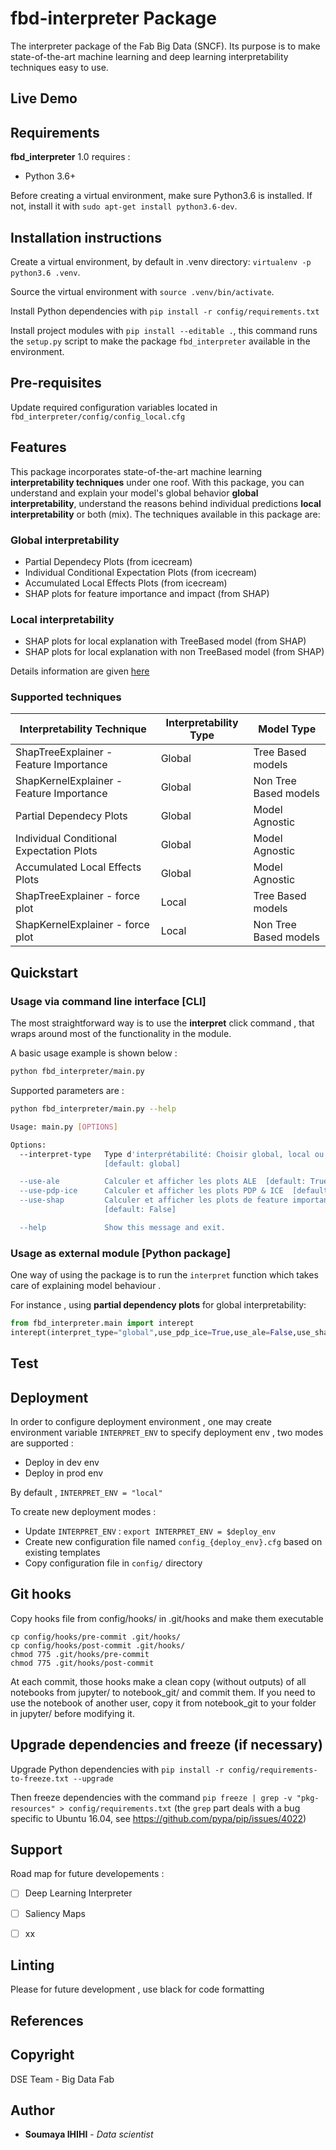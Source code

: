 # fbd-interpreter Package
The interpreter package of the Fab Big Data (SNCF).
Its purpose is to make state-of-the-art machine learning and deep learning interpretability techniques easy to use. 

## Live Demo

## Requirements 
**fbd_interpreter** 1.0 requires : 
* Python 3.6+

Before creating a virtual environment, make sure Python3.6 is installed. If not, install it with `sudo apt-get install python3.6-dev`.

## Installation instructions

Create a virtual environment, by default in .venv directory: `virtualenv -p python3.6 .venv`.

Source the virtual environment with `source .venv/bin/activate`.

Install Python dependencies with `pip install -r config/requirements.txt`

Install project modules with `pip install --editable .`, this command runs the `setup.py` script to make the package `fbd_interpreter` available in the environment.

## Pre-requisites 

Update required  configuration variables located in `fbd_interpreter/config/config_local.cfg` 

## Features
This package incorporates state-of-the-art machine learning **interpretability techniques** under one roof. 
With this package, you can understand and explain your model's global behavior **global interpretability**, understand the reasons behind individual predictions **local interpretability** or both (mix).
The techniques available in this package are:
### Global interpretability
- Partial Dependecy Plots (from icecream)
- Individual Conditional Expectation Plots (from icecream)
- Accumulated Local Effects Plots (from icecream)
- SHAP plots for feature importance and impact (from SHAP)
### Local interpretability
- SHAP plots for local explanation with TreeBased model (from SHAP)
- SHAP plots for local explanation with non TreeBased model (from SHAP)

Details information are given [here](https://wiki-big-data-ia.intranet.itnovem.com/index.php/REaDME_:_Extraire_la_logique_m%C3%A9tier)

### Supported techniques 

| Interpretability Technique | Interpretability Type | Model Type |
| --- | --- | ---|
|ShapTreeExplainer - Feature Importance|Global|Tree Based models|
|ShapKernelExplainer - Feature Importance|Global|Non Tree Based models|
|Partial Dependecy Plots|Global|Model Agnostic|
|Individual Conditional Expectation Plots|Global|Model Agnostic|
|Accumulated Local Effects Plots|Global|Model Agnostic|
|ShapTreeExplainer - force plot|Local|Tree Based models|
|ShapKernelExplainer - force plot|Local|Non Tree Based models|



## Quickstart

### Usage via command line interface [CLI] 
The most straightforward way is to use the **interpret** click command , that wraps around most of the functionality in the module.

A basic usage example is shown below :

```bash src
python fbd_interpreter/main.py 

```

Supported parameters are :

```bash src
python fbd_interpreter/main.py --help

Usage: main.py [OPTIONS]

Options:
  --interpret-type   Type d'interprétabilité: Choisir global, local ou mix
                     [default: global]

  --use-ale          Calculer et afficher les plots ALE  [default: True]
  --use-pdp-ice      Calculer et afficher les plots PDP & ICE  [default: True]
  --use-shap         Calculer et afficher les plots de feature importance SHAP
                     [default: False]

  --help             Show this message and exit.

```

### Usage as external module  [Python package] 

One way of using the package is  to run the `interpret` function which takes care  of explaining model behaviour .

For instance , using **partial dependency plots** for global interpretability:
```python
from fbd_interpreter.main import interept
interept(interpret_type="global",use_pdp_ice=True,use_ale=False,use_shap=False)
```

## Test



## Deployment 

In order to configure deployment environment , one may create environment variable `INTERPRET_ENV`
to specify deployment env , two  modes are supported :
- Deploy in dev env
- Deploy in prod env 

By default , `INTERPRET_ENV = "local"` 

To create new deployment modes :
- Update `INTERPRET_ENV` :  ```export INTERPRET_ENV = $deploy_env ```
- Create new configuration file named `config_{deploy_env}.cfg` based on existing templates 
- Copy configuration file  in `config/` directory 


## Git hooks

Copy hooks file from config/hooks/ in .git/hooks and make them executable
```
cp config/hooks/pre-commit .git/hooks/
cp config/hooks/post-commit .git/hooks/
chmod 775 .git/hooks/pre-commit
chmod 775 .git/hooks/post-commit
```
At each commit, those hooks make a clean copy (without outputs) of all notebooks from jupyter/ to notebook_git/ and commit them. If you need to use the notebook of another user, copy it from notebook_git to your folder in jupyter/ before modifying it.

## Upgrade dependencies and freeze (if necessary)

Upgrade Python dependencies with `pip install -r config/requirements-to-freeze.txt --upgrade`

Then freeze dependencies with the command `pip freeze | grep -v "pkg-resources" > config/requirements.txt` (the `grep` part deals with a bug specific to Ubuntu 16.04, see https://github.com/pypa/pip/issues/4022)


## Support 

Road map for future developements : 
- [ ] Deep Learning Interpreter
- [ ] Saliency Maps
- [ ] xx



## Linting 
Please for future development , use black for code formatting  

## References 



## Copyright 
DSE Team - Big Data Fab

## Author
* **Soumaya IHIHI** - *Data scientist*

